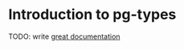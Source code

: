 # Introduction to pg-types

TODO: write [great documentation](http://jacobian.org/writing/what-to-write/)
